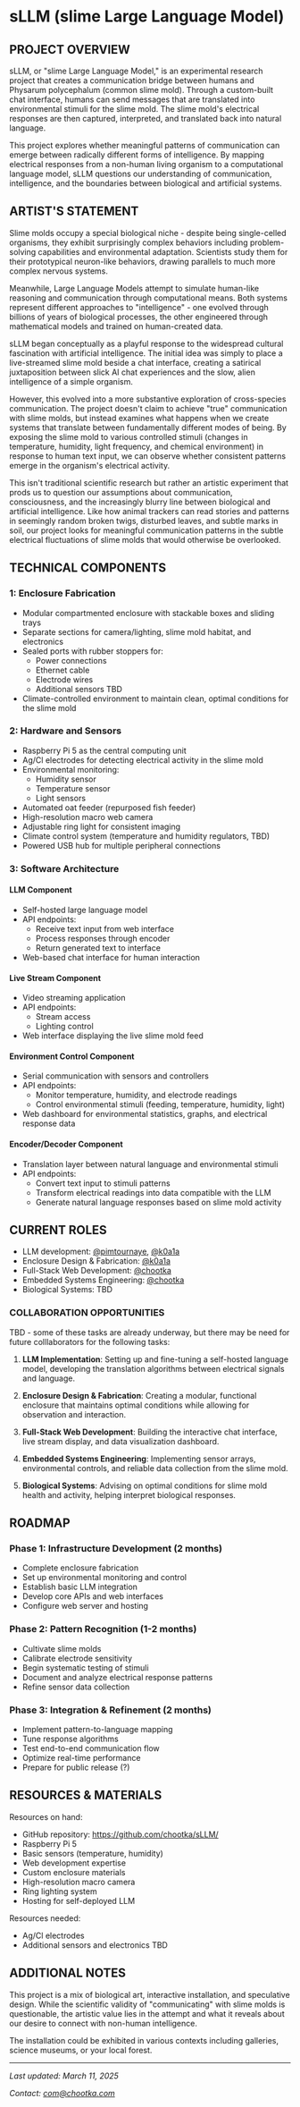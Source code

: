 # sLLM (slime Large Language Model)

## PROJECT OVERVIEW
sLLM, or "slime Large Language Model," is an experimental research project that creates a communication bridge between humans and Physarum polycephalum (common slime mold). Through a custom-built chat interface, humans can send messages that are translated into environmental stimuli for the slime mold. The slime mold's electrical responses are then captured, interpreted, and translated back into natural language.

This project explores whether meaningful patterns of communication can emerge between radically different forms of intelligence. By mapping electrical responses from a non-human living organism to a computational language model, sLLM questions our understanding of communication, intelligence, and the boundaries between biological and artificial systems.

## ARTIST'S STATEMENT
Slime molds occupy a special biological niche - despite being single-celled organisms, they exhibit surprisingly complex behaviors including problem-solving capabilities and environmental adaptation. Scientists study them for their prototypical neuron-like behaviors, drawing parallels to much more complex nervous systems.

Meanwhile, Large Language Models attempt to simulate human-like reasoning and communication through computational means. Both systems represent different approaches to "intelligence" - one evolved through billions of years of biological processes, the other engineered through mathematical models and trained on human-created data.

sLLM began conceptually as a playful response to the widespread cultural fascination with artificial intelligence. The initial idea was simply to place a live-streamed slime mold beside a chat interface, creating a satirical juxtaposition between slick AI chat experiences and the slow, alien intelligence of a simple organism.

However, this evolved into a more substantive exploration of cross-species communication. The project doesn't claim to achieve "true" communication with slime molds, but instead examines what happens when we create systems that translate between fundamentally different modes of being. By exposing the slime mold to various controlled stimuli (changes in temperature, humidity, light frequency, and chemical environment) in response to human text input, we can observe whether consistent patterns emerge in the organism's electrical activity.

This isn't traditional scientific research but rather an artistic experiment that prods us to question our assumptions about communication, consciousness, and the increasingly blurry line between biological and artificial intelligence. Like how animal trackers can read stories and patterns in seemingly random broken twigs, disturbed leaves, and subtle marks in soil, our project looks for meaningful communication patterns in the subtle electrical fluctuations of slime molds that would otherwise be overlooked.

## TECHNICAL COMPONENTS

### 1: Enclosure Fabrication
- Modular compartmented enclosure with stackable boxes and sliding trays
- Separate sections for camera/lighting, slime mold habitat, and electronics
- Sealed ports with rubber stoppers for:
  - Power connections
  - Ethernet cable
  - Electrode wires
  - Additional sensors TBD
- Climate-controlled environment to maintain clean, optimal conditions for the slime mold

### 2: Hardware and Sensors
- Raspberry Pi 5 as the central computing unit
- Ag/Cl electrodes for detecting electrical activity in the slime mold
- Environmental monitoring:
  - Humidity sensor
  - Temperature sensor
  - Light sensors
- Automated oat feeder (repurposed fish feeder)
- High-resolution macro web camera
- Adjustable ring light for consistent imaging
- Climate control system (temperature and humidity regulators, TBD)
- Powered USB hub for multiple peripheral connections

### 3: Software Architecture

#### LLM Component
- Self-hosted large language model
- API endpoints:
  - Receive text input from web interface
  - Process responses through encoder
  - Return generated text to interface
- Web-based chat interface for human interaction

#### Live Stream Component
- Video streaming application
- API endpoints:
  - Stream access
  - Lighting control
- Web interface displaying the live slime mold feed

#### Environment Control Component
- Serial communication with sensors and controllers
- API endpoints:
  - Monitor temperature, humidity, and electrode readings
  - Control environmental stimuli (feeding, temperature, humidity, light)
- Web dashboard for environmental statistics, graphs, and electrical response data

#### Encoder/Decoder Component
- Translation layer between natural language and environmental stimuli
- API endpoints:
  - Convert text input to stimuli patterns
  - Transform electrical readings into data compatible with the LLM
  - Generate natural language responses based on slime mold activity

## CURRENT ROLES
- LLM development: [@pimtournaye](https://github.com/pimtournaye), [@k0a1a](https://github.com/k0a1a)
- Enclosure Design & Fabrication: [@k0a1a](https://github.com/k0a1a)
- Full-Stack Web Development: [@chootka](https://github.com/chootka)
- Embedded Systems Engineering: [@chootka](https://github.com/chootka)
- Biological Systems: TBD

### COLLABORATION OPPORTUNITIES

TBD - some of these tasks are already underway, but there may be need for future colllaborators for the following tasks:

1. **LLM Implementation**: Setting up and fine-tuning a self-hosted language model, developing the translation algorithms between electrical signals and language.
   
2. **Enclosure Design & Fabrication**: Creating a modular, functional enclosure that maintains optimal conditions while allowing for observation and interaction.

3. **Full-Stack Web Development**: Building the interactive chat interface, live stream display, and data visualization dashboard.

4. **Embedded Systems Engineering**: Implementing sensor arrays, environmental controls, and reliable data collection from the slime mold.

5. **Biological Systems**: Advising on optimal conditions for slime mold health and activity, helping interpret biological responses.

## ROADMAP

### Phase 1: Infrastructure Development (2 months)
- Complete enclosure fabrication
- Set up environmental monitoring and control
- Establish basic LLM integration
- Develop core APIs and web interfaces
- Configure web server and hosting

### Phase 2: Pattern Recognition (1-2 months)
- Cultivate slime molds
- Calibrate electrode sensitivity
- Begin systematic testing of stimuli
- Document and analyze electrical response patterns
- Refine sensor data collection

### Phase 3: Integration & Refinement (2 months)
- Implement pattern-to-language mapping
- Tune response algorithms
- Test end-to-end communication flow
- Optimize real-time performance
- Prepare for public release (?)

## RESOURCES & MATERIALS

Resources on hand:
- GitHub repository: https://github.com/chootka/sLLM/
- Raspberry Pi 5
- Basic sensors (temperature, humidity)
- Web development expertise
- Custom enclosure materials
- High-resolution macro camera
- Ring lighting system
- Hosting for self-deployed LLM

Resources needed:
- Ag/Cl electrodes
- Additional sensors and electronics TBD

## ADDITIONAL NOTES

This project is a mix of biological art, interactive installation, and speculative design. While the scientific validity of "communicating" with slime molds is questionable, the artistic value lies in the attempt and what it reveals about our desire to connect with non-human intelligence.

The installation could be exhibited in various contexts including galleries, science museums, or your local forest.

---

*Last updated: March 11, 2025*

*Contact: com@chootka.com*
